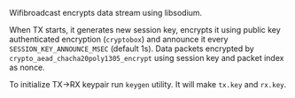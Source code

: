 Wifibroadcast encrypts data stream using libsodium. 

When TX starts, it generates new session key, encrypts it using public key authenticated encryption (``cryptobox``) and announce it every ``SESSION_KEY_ANNOUNCE_MSEC`` (default 1s).  Data packets encrypted by ``crypto_aead_chacha20poly1305_encrypt`` using session key and packet index as nonce.  

To initialize TX->RX keypair run ``keygen`` utility. It will make ``tx.key`` and ``rx.key``.